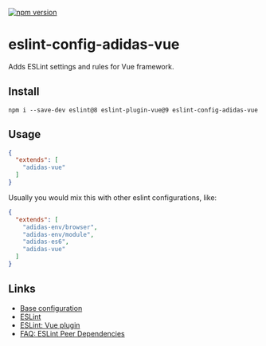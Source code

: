 [![npm version](https://badge.fury.io/js/eslint-config-adidas-vue.svg)](https://npmjs.com/package/eslint-config-adidas-vue)

# eslint-config-adidas-vue

Adds ESLint settings and rules for Vue framework.

## Install

```
npm i --save-dev eslint@8 eslint-plugin-vue@9 eslint-config-adidas-vue
```

## Usage

```json
{
  "extends": [
    "adidas-vue"
  ]
}
```

Usually you would mix this with other eslint configurations, like:

```json
{
  "extends": [
    "adidas-env/browser",
    "adidas-env/module",
    "adidas-es6",
    "adidas-vue"
  ]
}
```

## Links

- [Base configuration](https://tools.adidas-group.com/bitbucket/projects/BWRNPM/repos/pea-linter-configs/browse/packages/eslint-config-es5)
- [ESLint](https://eslint.org/)
- [ESLint: Vue plugin](https://github.com/vuejs/eslint-plugin-vue)
- [FAQ: ESLint Peer Dependencies](../../CHANGELOG.md#ESLint-Peer-Dependencies)
